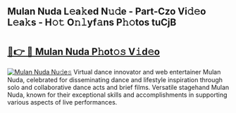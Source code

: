 ## Mulan Nuda L𝚎a𝚔ed N𝚞𝚍e - Part-Czo Vi𝚍𝚎o L𝚎a𝚔s - H𝚘𝚝 O𝚗𝚕yf𝚊ns P𝚑𝚘tos tuCjB

# <h2><a href="http://kfe85x.oniu.top/?m=Mulan+Nuda">🔗👉 🔴 Mulan Nuda P𝚑ot𝚘𝚜 V𝚒d𝚎o</a></h2>

[![Mulan Nuda Nu𝚍e𝚜](https://i.imgur.com/0qMVB7G.gif)](http://kfe85x.oniu.top/?m=Mulan+Nuda)
Virtual dance innovator and web entertainer Mulan Nuda, celebrated for disseminating dance and lifestyle inspiration through solo and collaborative dance acts and brief films. Versatile stagehand Mulan Nuda, known for their exceptional skills and accomplishments in supporting various aspects of live performances.  
